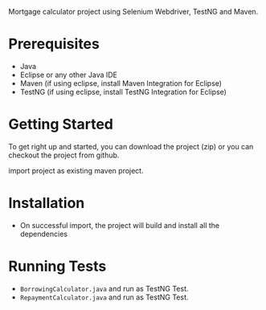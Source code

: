 Mortgage calculator project using Selenium Webdriver, TestNG and Maven. 

# Prerequisites
- Java
- Eclipse or any other Java IDE
- Maven (if using eclipse, install Maven Integration for Eclipse)
- TestNG (if using eclipse, install TestNG Integration for Eclipse)

# Getting Started
To get right up and started, you can download the project (zip) or you can checkout the project from github. 

import project as existing maven project.


# Installation
- On successful import, the project will build and install all the dependencies


# Running Tests
- `BorrowingCalculator.java` and run as TestNG Test.
- `RepaymentCalculator.java` and run as TestNG Test.